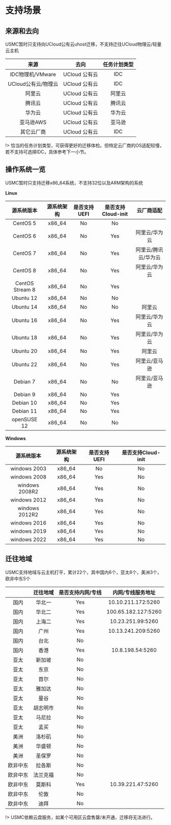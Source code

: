 # 支持场景

## 来源和去向

USMC暂时只支持向UCloud公有云uhost迁移，不支持迁往UCloud物理云/轻量云主机

|        来源         |     去向      | 任务计划类型 |
| :-----------------: | :-----------: | :----------: |
|  IDC物理机/VMware   | UCloud 公有云 |     IDC      |
| UCloud公有云/物理云 | UCloud 公有云 |     IDC      |
|       阿里云        | UCloud 公有云 |    阿里云    |
|       腾讯云        | UCloud 公有云 |    腾讯云    |
|       华为云        | UCloud 公有云 |    华为云    |
|      亚马逊AWS      | UCloud 公有云 |    亚马逊    |
|     其它云厂商      | UCloud 公有云 |     IDC      |

!> 恰当的任务计划类型，可获得更好的迁移体检。但特定云厂商的OS适配较慢，若不支持可选择IDC，具体参考下一小节。

## 操作系统一览

USMC暂时只支持迁移x86_64系统，不支持32位以及ARM架构的系统

**Linux**

|   源系统版本    | 源系统架构 | 是否支持UEFI | 是否支持Cloud-init |      云厂商适配      |
| :-------------: | :--------: | :----------: | :----------------: | :------------------: |
|    CentOS 5     |   x86_64   |      No      |         No         |                      |
|    CentOS 6     |   x86_64   |      No      |        Yes         |    阿里云/华为云     |
|    CentOS 7     |   x86_64   |      No      |        Yes         | 阿里云/腾讯云/华为云 |
|    CentOS 8     |   x86_64   |      No      |        Yes         |    阿里云/华为云     |
| CentOS Stream 8 |   x86_64   |      No      |        Yes         |                      |
|    Ubuntu 12    |   x86_64   |      No      |         No         |                      |
|    Ubuntu 14    |   x86_64   |      No      |         No         |        阿里云        |
|    Ubuntu 16    |   x86_64   |      No      |        Yes         |    阿里云/华为云     |
|    Ubuntu 18    |   x86_64   |      No      |        Yes         |    阿里云/华为云     |
|    Ubuntu 20    |   x86_64   |      No      |        Yes         |        阿里云        |
|    Ubuntu 22    |   x86_64   |      No      |        Yes         |    阿里云/亚马逊     |
|    Debian 7     |   x86_64   |      No      |         No         |    阿里云/亚马逊     |
|    Debian 9     |   x86_64   |      No      |        Yes         |                      |
|    Debian 10    |   x86_64   |      No      |        Yes         |                      |
|    Debian 11    |   x86_64   |      No      |        Yes         |                      |
|   openSUSE 12   |   x86_64   |      No      |         No         |                      |

**Windows**

|   源系统版本   | 源系统架构 | 是否支持UEFI | 是否支持Cloud-init |
| :------------: | :--------: | :----------: | :----------------: |
|  windows 2003  |   x86_64   |      No      |         No         |
|  windows 2008  |   x86_64   |     Yes      |         No         |
| windows 2008R2 |   x86_64   |     Yes      |         No         |
|  windows 2012  |   x86_64   |     Yes      |         No         |
| windows 2012R2 |   x86_64   |     Yes      |         No         |
|  windows 2016  |   x86_64   |     Yes      |         No         |
|  windows 2019  |   x86_64   |     Yes      |         No         |
|  windows 2022  |   x86_64   |     Yes      |         No         |

## 迁往地域

USMC支持地域与云主机打平，累计22个，其中国内6个，亚太8个，美洲3个，欧非中东5个

|          | 迁往地域 | 是否支持内网/专线 |  内网/专线服务地址  |
| :------: | :------: | :---------------: | :-----------------: |
|   国内   |  华北一  |        Yes        | 10.10.211.172:5260  |
|   国内   |  华北二  |        Yes        | 100.65.182.127:5260 |
|   国内   |  上海二  |        Yes        |  10.23.251.99:5260  |
|   国内   |   广州   |        Yes        | 10.13.241.209:5260  |
|   国内   |   台北   |        No         |                     |
|   国内   |   香港   |        Yes        |  10.8.198.54:5260   |
|   亚太   |  新加坡  |        No         |                     |
|   亚太   |   东京   |        No         |                     |
|   亚太   |   首尔   |        No         |                     |
|   亚太   |  雅加达  |        No         |                     |
|   亚太   |   曼谷   |        No         |                     |
|   亚太   | 胡志明市 |        No         |                     |
|   亚太   |  马尼拉  |        No         |                     |
|   亚太   |   孟买   |        No         |                     |
|   美洲   |  洛杉矶  |        No         |                     |
|   美洲   |  华盛顿  |        No         |                     |
|   美洲   |  圣保罗  |        No         |                     |
| 欧非中东 |  拉各斯  |        No         |                     |
| 欧非中东 | 法兰克福 |        No         |                     |
| 欧非中东 |  莫斯科  |        Yes        |  10.39.221.47:5260  |
| 欧非中东 |   伦敦   |        No         |                     |
| 欧非中东 |   迪拜   |        No         |                     |

!> USMC依赖云盘服务，如某个可用区云盘售罄/未开通，迁移将无法进行。